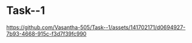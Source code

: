 # Task--1





https://github.com/Vasantha-505/Task--1/assets/141702171/d0694927-7b93-4668-915c-f3d7f39fc990

